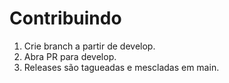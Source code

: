 # Contribuindo

1. Crie branch a partir de develop.
2. Abra PR para develop.
3. Releases são tagueadas e mescladas em main.
